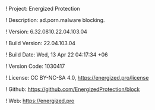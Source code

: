 ! Project: Energized Protection

! Description: ad.porn.malware blocking.

! Version: 6.32.0810.22.04.103.04

! Build Version: 22.04.103.04

! Build Date: Wed, 13 Apr 22 04:17:34 +06

! Version Code: 1030417

! License: CC BY-NC-SA 4.0, https://energized.pro/license

! Github: https://github.com/EnergizedProtection/block

! Web: https://energized.pro
